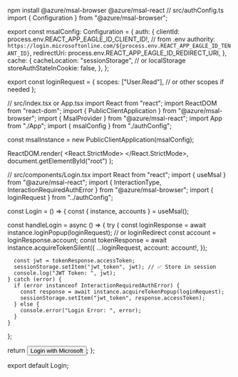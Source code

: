 npm install @azure/msal-browser @azure/msal-react
// src/authConfig.ts
import { Configuration } from "@azure/msal-browser";

export const msalConfig: Configuration = {
  auth: {
    clientId: process.env.REACT_APP_EAGLE_ID_CLIENT_ID!, // from .env
    authority: `https://login.microsoftonline.com/${process.env.REACT_APP_EAGLE_ID_TENANT_ID}`,
    redirectUri: process.env.REACT_APP_EAGLE_ID_REDIRECT_URI,
  },
  cache: {
    cacheLocation: "sessionStorage", // or localStorage
    storeAuthStateInCookie: false,
  },
};

export const loginRequest = {
  scopes: ["User.Read"], // or other scopes if needed
};





// src/index.tsx or App.tsx
import React from "react";
import ReactDOM from "react-dom";
import { PublicClientApplication } from "@azure/msal-browser";
import { MsalProvider } from "@azure/msal-react";
import App from "./App";
import { msalConfig } from "./authConfig";

const msalInstance = new PublicClientApplication(msalConfig);

ReactDOM.render(
  <React.StrictMode>
    <MsalProvider instance={msalInstance}>
      <App />
    </MsalProvider>
  </React.StrictMode>,
  document.getElementById("root")
);


// src/components/Login.tsx
import React from "react";
import { useMsal } from "@azure/msal-react";
import { InteractionType, InteractionRequiredAuthError } from "@azure/msal-browser";
import { loginRequest } from "../authConfig";

const Login = () => {
  const { instance, accounts } = useMsal();

  const handleLogin = async () => {
    try {
      const loginResponse = await instance.loginPopup(loginRequest); // or loginRedirect
      const account = loginResponse.account;
      const tokenResponse = await instance.acquireTokenSilent({
        ...loginRequest,
        account: account!,
      });

      const jwt = tokenResponse.accessToken;
      sessionStorage.setItem("jwt_token", jwt); // ✅ Store in session
      console.log("JWT Token: ", jwt);
    } catch (error) {
      if (error instanceof InteractionRequiredAuthError) {
        const response = await instance.acquireTokenPopup(loginRequest);
        sessionStorage.setItem("jwt_token", response.accessToken);
      } else {
        console.error("Login Error: ", error);
      }
    }
  };

  return <button onClick={handleLogin}>Login with Microsoft</button>;
};

export default Login;







